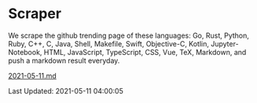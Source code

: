 # Scraper

We scrape the github trending page of these languages: Go, Rust, Python, Ruby, C++, C, Java, Shell, Makefile, Swift, Objective-C, Kotlin, Jupyter-Notebook, HTML, JavaScript, TypeScript, CSS, Vue, TeX, Markdown, and push a markdown result everyday.

[2021-05-11.md](https://github.com/yangwenmai/github-trending-backup/blob/master/2021-05-11.md)

Last Updated: 2021-05-11 04:00:05
